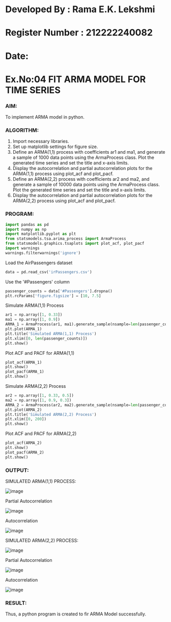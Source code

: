 # Developed By : Rama E.K. Lekshmi
# Register Number : 212222240082
# Date: 
# Ex.No:04   FIT ARMA MODEL FOR TIME SERIES


### AIM:

To implement ARMA model in python.

### ALGORITHM:

1. Import necessary libraries.
2. Set up matplotlib settings for figure size.
3. Define an ARMA(1,1) process with coefficients ar1 and ma1, and generate a sample of 1000 data points using the ArmaProcess class. Plot the generated time series and set the title and x-axis limits.
4. Display the autocorrelation and partial autocorrelation plots for the ARMA(1,1) process using plot_acf and plot_pacf.
5. Define an ARMA(2,2) process with coefficients ar2 and ma2, and generate a sample of 10000 data points using the ArmaProcess class. Plot the generated time series and set the title and x-axis limits.
6. Display the autocorrelation and partial autocorrelation plots for the ARMA(2,2) process using plot_acf and plot_pacf.

### PROGRAM:
```py
import pandas as pd
import numpy as np
import matplotlib.pyplot as plt
from statsmodels.tsa.arima_process import ArmaProcess
from statsmodels.graphics.tsaplots import plot_acf, plot_pacf
import warnings
warnings.filterwarnings('ignore')
```
Load the AirPassengers dataset
```py
data = pd.read_csv('irPassengers.csv')
```
Use the '#Passengers' column
```py
passenger_counts = data['#Passengers'].dropna()
plt.rcParams['figure.figsize'] = [10, 7.5]
```

Simulate ARMA(1,1) Process
```py
ar1 = np.array([1, 0.33])
ma1 = np.array([1, 0.9])
ARMA_1 = ArmaProcess(ar1, ma1).generate_sample(nsample=len(passenger_counts))
plt.plot(ARMA_1)
plt.title('Simulated ARMA(1,1) Process')
plt.xlim([0, len(passenger_counts)])
plt.show()
```
Plot ACF and PACF for ARMA(1,1)
```py
plot_acf(ARMA_1)
plt.show()
plot_pacf(ARMA_1)
plt.show()
```
Simulate ARMA(2,2) Process
```py
ar2 = np.array([1, 0.33, 0.5])
ma2 = np.array([1, 0.9, 0.3])
ARMA_2 = ArmaProcess(ar2, ma2).generate_sample(nsample=len(passenger_counts) * 10)
plt.plot(ARMA_2)
plt.title('Simulated ARMA(2,2) Process')
plt.xlim([0, 200])
plt.show()
```
Plot ACF and PACF for ARMA(2,2)
```py
plot_acf(ARMA_2)
plt.show()
plot_pacf(ARMA_2)
plt.show()

```

### OUTPUT:

SIMULATED ARMA(1,1) PROCESS:

![image](https://github.com/user-attachments/assets/571079aa-0f1f-4abc-b8f2-171c72e62a8b)


Partial Autocorrelation

![image](https://github.com/user-attachments/assets/e518a20b-5cca-489b-9f20-f4b83273041e)


Autocorrelation

![image](https://github.com/user-attachments/assets/0d07adb3-a184-4b40-bcb7-509aeffa75d5)


SIMULATED ARMA(2,2) PROCESS:

![image](https://github.com/user-attachments/assets/71848c7e-936f-4bb4-9e4c-9528da1bab32)


Partial Autocorrelation

![image](https://github.com/user-attachments/assets/7c8c36a9-8276-4461-a18c-046e0442853b)


Autocorrelation

![image](https://github.com/user-attachments/assets/fe154455-3af8-41c8-8066-b649ea9d34d0)


### RESULT:
Thus, a python program is created to fir ARMA Model successfully.
